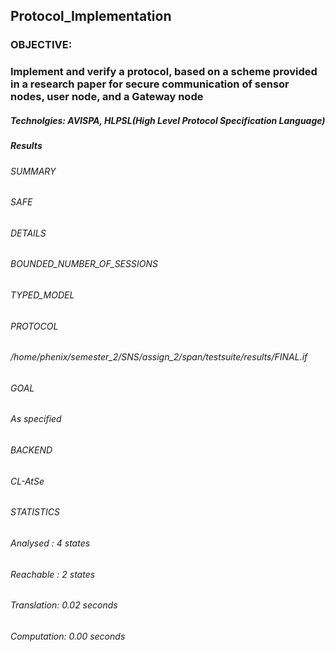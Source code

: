## Protocol_Implementation
### OBJECTIVE:
### Implement and verify a protocol, based on a scheme provided in a research paper for secure communication of sensor nodes, user node, and  a Gateway node
##### Technolgies: AVISPA, HLPSL(High Level Protocol Specification Language)

##### Results

###### SUMMARY

###### SAFE

###### DETAILS
###### BOUNDED_NUMBER_OF_SESSIONS
###### TYPED_MODEL

###### PROTOCOL
######  /home/phenix/semester_2/SNS/assign_2/span/testsuite/results/FINAL.if

###### GOAL
######   As specified

###### BACKEND
###### CL-AtSe

###### STATISTICS

###### Analysed   : 4 states
###### Reachable  : 2 states
###### Translation: 0.02 seconds
###### Computation: 0.00 seconds
